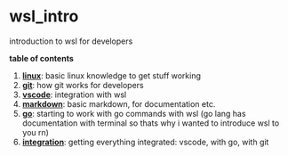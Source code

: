 # wsl_intro

introduction to wsl for developers

**table of contents**

1. **[linux](linux.md)**: basic linux knowledge to get stuff working
2. **[git](git.md)**: how git works for developers
3. **[vscode](vscode.md)**: integration with wsl
4. **[markdown](markdown.md)**: basic markdown, for documentation etc.
5. **[go](go.md)**: starting to work with go commands with wsl (go lang has documentation with terminal so thats why i wanted to introduce wsl to you rn)
6. **[integration](integration.md)**: getting everything integrated: vscode, with go, with git 


